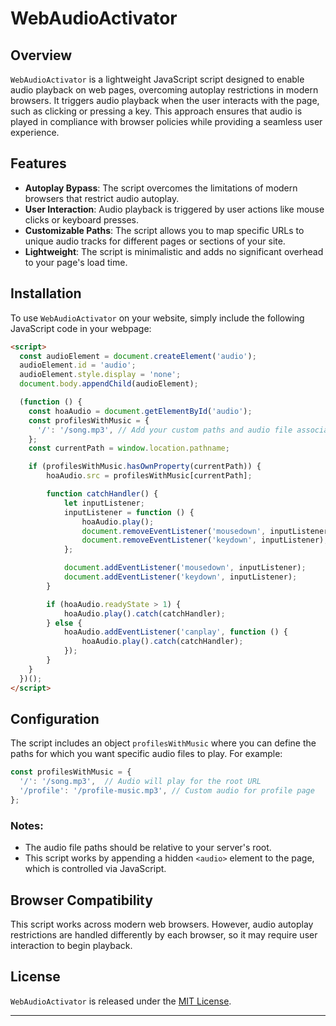 # WebAudioActivator

## Overview
`WebAudioActivator` is a lightweight JavaScript script designed to enable audio playback on web pages, overcoming autoplay restrictions in modern browsers. It triggers audio playback when the user interacts with the page, such as clicking or pressing a key. This approach ensures that audio is played in compliance with browser policies while providing a seamless user experience.

## Features
- **Autoplay Bypass**: The script overcomes the limitations of modern browsers that restrict audio autoplay.
- **User Interaction**: Audio playback is triggered by user actions like mouse clicks or keyboard presses.
- **Customizable Paths**: The script allows you to map specific URLs to unique audio tracks for different pages or sections of your site.
- **Lightweight**: The script is minimalistic and adds no significant overhead to your page's load time.

## Installation

To use `WebAudioActivator` on your website, simply include the following JavaScript code in your webpage:

```html
<script>
  const audioElement = document.createElement('audio');
  audioElement.id = 'audio';
  audioElement.style.display = 'none';
  document.body.appendChild(audioElement);

  (function () {
    const hoaAudio = document.getElementById('audio');
    const profilesWithMusic = {
      '/': '/song.mp3', // Add your custom paths and audio file associations here
    };
    const currentPath = window.location.pathname;

    if (profilesWithMusic.hasOwnProperty(currentPath)) {
        hoaAudio.src = profilesWithMusic[currentPath];

        function catchHandler() {
            let inputListener;
            inputListener = function () {
                hoaAudio.play();
                document.removeEventListener('mousedown', inputListener);
                document.removeEventListener('keydown', inputListener);
            };

            document.addEventListener('mousedown', inputListener);
            document.addEventListener('keydown', inputListener);
        }

        if (hoaAudio.readyState > 1) {
            hoaAudio.play().catch(catchHandler);
        } else {
            hoaAudio.addEventListener('canplay', function () {
                hoaAudio.play().catch(catchHandler);
            });
        }
    }
  })();
</script>
```

## Configuration
The script includes an object `profilesWithMusic` where you can define the paths for which you want specific audio files to play. For example:

```javascript
const profilesWithMusic = {
  '/': '/song.mp3',  // Audio will play for the root URL
  '/profile': '/profile-music.mp3', // Custom audio for profile page
};
```

### Notes:
- The audio file paths should be relative to your server's root.
- This script works by appending a hidden `<audio>` element to the page, which is controlled via JavaScript.

## Browser Compatibility
This script works across modern web browsers. However, audio autoplay restrictions are handled differently by each browser, so it may require user interaction to begin playback.

## License
`WebAudioActivator` is released under the [MIT License](LICENSE).

---
